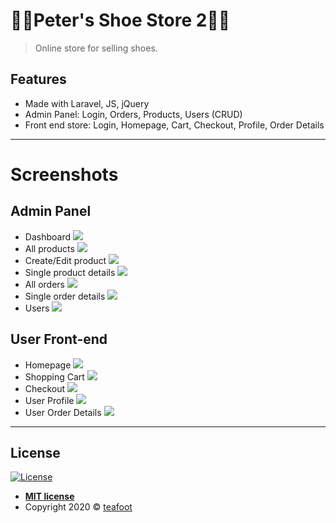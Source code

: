 # 👞👞Peter's Shoe Store 2👟👟
> Online store for selling shoes.

## Features

- Made with Laravel, JS, jQuery
- Admin Panel: Login, Orders, Products, Users (CRUD)
- Front end store: Login, Homepage, Cart, Checkout, Profile, Order Details

---

# Screenshots

## Admin Panel
- Dashboard
![](images/1.1.1.JPG)
- All products
![](images/1.1.2.JPG)
- Create/Edit product
![](images/1.1.3.JPG)
- Single product details
![](images/1.1.4.JPG)
- All orders
![](images/1.2.1.JPG)
- Single order details
![](images/1.2.2.JPG)
- Users
![](images/1.3.1.JPG)

## User Front-end
- Homepage
![](images/2.1.1.JPG)
- Shopping Cart
![](images/2.1.2.JPG)
- Checkout
![](images/2.1.3.JPG)
- User Profile
![](images/2.2.1.JPG)
- User Order Details
![](images/2.2.2.JPG)

---

## License

[![License](http://img.shields.io/:license-mit-blue.svg?style=flat-square)](http://badges.mit-license.org)

- **[MIT license](http://opensource.org/licenses/mit-license.php)**
- Copyright 2020 © <a href="https://github.com/teafoot" target="_blank">teafoot</a>
